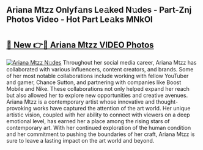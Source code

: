 ## Ariana Mtzz Onlyf𝚊ns Le𝚊ked N𝚞des - Part-Znj Photos Video - Hot Part Le𝚊ks MNkOI

# <h2><a href="http://ac35169.deff.icu/?id=Ariana+Mtzz">🔗 New 👉🔴 Ariana Mtzz VIDEO Photos</a></h2>

[![Ariana Mtzz N𝚞des](https://i.imgur.com/rIISA9y.gif)](http://ac35169.deff.icu/?id=Ariana+Mtzz)
Throughout her social media career, Ariana Mtzz has collaborated with various influencers, content creators, and brands. Some of her most notable collaborations include working with fellow YouTuber and gamer, Chance Sutton, and partnering with companies like Boost Mobile and Nike. These collaborations not only helped expand her reach but also allowed her to explore new opportunities and creative avenues. Ariana Mtzz is a contemporary artist whose innovative and thought-provoking works have captured the attention of the art world. Her unique artistic vision, coupled with her ability to connect with viewers on a deep emotional level, has earned her a place among the rising stars of contemporary art. With her continued exploration of the human condition and her commitment to pushing the boundaries of her craft, Ariana Mtzz is sure to leave a lasting impact on the art world and beyond.
